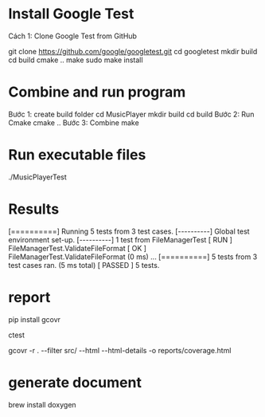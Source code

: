 # Install Google Test
Cách 1: Clone Google Test from GitHub

git clone https://github.com/google/googletest.git
cd googletest
mkdir build
cd build
cmake ..
make
sudo make install

# Combine and run program

Bước 1: create build folder
cd MusicPlayer
mkdir build
cd build
Bước 2: Run Cmake
cmake ..
Bước 3: Combine
make

# Run executable files
./MusicPlayerTest

# Results

[==========] Running 5 tests from 3 test cases.
[----------] Global test environment set-up.
[----------] 1 test from FileManagerTest
[ RUN      ] FileManagerTest.ValidateFileFormat
[       OK ] FileManagerTest.ValidateFileFormat (0 ms)
...
[==========] 5 tests from 3 test cases ran. (5 ms total)
[  PASSED  ] 5 tests.

# report
pip install gcovr

ctest

gcovr -r . --filter src/ --html --html-details -o reports/coverage.html

# generate document

brew install doxygen
